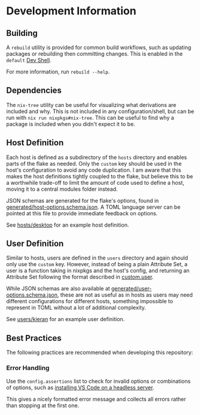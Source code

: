 # Development Information

## Building

A `rebuild` utility is provided for common build workflows, such as updating packages or rebuilding then
committing changes. This is enabled in the `default` [Dev Shell](usage.md#dev-shells).

For more information, run `rebuild --help`.

## Dependencies

The `nix-tree` utility can be useful for visualizing what derivations are included and why. This is
not included in any configuration/shell, but can be run with `nix run nixpkgs#nix-tree`. This can
be useful to find why a package is included when you didn't expect it to be.

## Host Definition

Each host is defined as a subdirectory of the `hosts` directory and enables parts of the flake as
needed. Only the `custom` key should be used in the host's configuration to avoid any code duplication.
I am aware that this makes the host definitions tightly coupled to the flake, but believe this to be
a worthwhile trade-off to limit the amount of code used to define a host, moving it to a central modules
folder instead.

JSON schemas are generated for the flake's options, found in [generated/host-options.schema.json](generated/host-options.schema.json). A TOML language server can be pointed at this file to provide immediate feedback on options.

See [hosts/desktop](../hosts/desktop/) for an example host definition.

## User Definition

Similar to hosts, users are defined in the `users` directory and again should only use the `custom` key.
However, instead of being a plain Attribute Set, a user is a function taking in nixpkgs and the host's
config, and returning an Attribute Set following the format described in
[custom.user](generated/host-options.md#customuser).

While JSON schemas are also available at
[generated/user-options.schema.json](generated/user-options.schema.json), these are not as useful as in
hosts as users may need different configurations for different hosts, something impossible to represent
in TOML without a lot of additional complexity.

See [users/kieran](../users/kieran/default.nix) for an example user definition.

## Best Practices

The following practices are recommended when developing this repository:

### Error Handling

Use the `config.assertions` list to check for invalid options or combinations of options, such as
[installing VS Code on a headless server](../modules/home/editor/vscode/default.nix).

This gives a nicely formatted error message and collects all errors rather than stopping at the first one.
